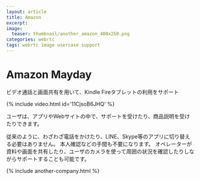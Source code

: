 ```yaml
---
layout: article
title: Amazon
excerpt: 
image:
  teaser: thumbnail/another_amazon_400x250.png
categories: webrtc
tags: webrtc image usercase support
---
```


# Amazon Mayday

ビデオ通話と画面共有を用いて、Kindle Fireタブレットの利用をサポート



{% include video.html id='11CjsoB6JHQ' %}

ユーザは、アプリやWebサイトの中で、サポートを受けたり、商品説明を受けたりできます。

従来のように、わざわざ電話をかけたり、LINE、Skype等のアプリに切り替える必要はありません。
本人確認などの手間も不要になります。
オペレーターが資料や画面を共有したり、ユーザのカメラを使って周囲の状況を確認したりしながらサポートすることも可能です。

{% include another-company.html %}
